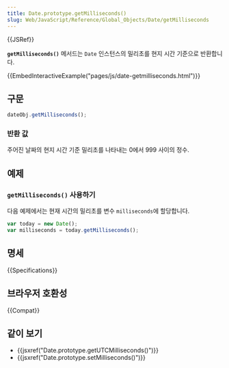 ```yaml
---
title: Date.prototype.getMilliseconds()
slug: Web/JavaScript/Reference/Global_Objects/Date/getMilliseconds
---
```


{{JSRef}}

**`getMilliseconds()`** 메서드는 `Date` 인스턴스의 밀리초를 현지 시간 기준으로 반환합니다.

{{EmbedInteractiveExample("pages/js/date-getmilliseconds.html")}}

## 구문

```js
dateObj.getMilliseconds();
```

### 반환 값

주어진 날짜의 현지 시간 기준 밀리초를 나타내는 0에서 999 사이의 정수.

## 예제

### `getMilliseconds()` 사용하기

다음 예제에서는 현재 시간의 밀리초를 변수 `milliseconds`에 할당합니다.

```js
var today = new Date();
var milliseconds = today.getMilliseconds();
```

## 명세

{{Specifications}}

## 브라우저 호환성

{{Compat}}

## 같이 보기

- {{jsxref("Date.prototype.getUTCMilliseconds()")}}
- {{jsxref("Date.prototype.setMilliseconds()")}}

